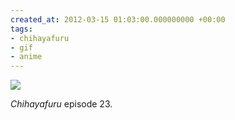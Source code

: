 ```yaml
---
created_at: 2012-03-15 01:03:00.000000000 +00:00
tags:
- chihayafuru
- gif
- anime
---
```


![](/blog/media/tumblr_m0wiyl15hd1qim2zwo1_500.gif)

*Chihayafuru* episode 23.
